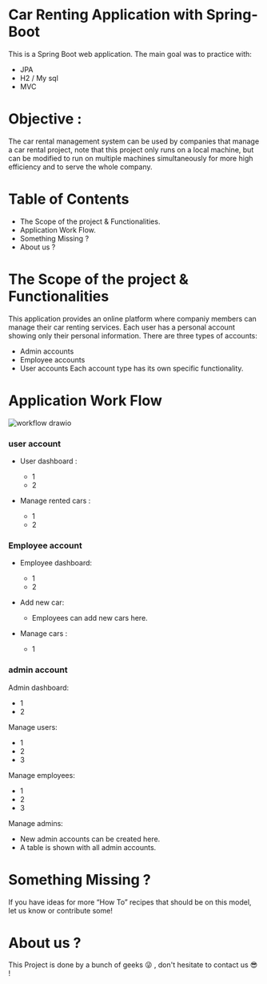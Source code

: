 # Car Renting Application with Spring-Boot
This is a Spring Boot web application. The main goal was to practice with:
  - JPA
  - H2 / My sql
  - MVC

# Objective : 
The car rental management system can be used by companies that manage a car rental project, note that this project only runs on a local machine, 
but can be modified to run on multiple machines simultaneously for more high efficiency and to serve the whole company.


# Table of Contents
* The Scope of the project & Functionalities.
* Application Work Flow.
* Something Missing ?
* About us ?


# The Scope of the project & Functionalities  
This application provides an online platform where companiy members can manage their car renting services. 
Each user has a personal account showing only their personal information.
There are three types of accounts:
  - Admin accounts
  - Employee accounts
  - User accounts
Each account type has its own specific functionality. 


# Application Work Flow
![workflow drawio](https://user-images.githubusercontent.com/35704701/148619182-1ead2309-db9c-499d-ab4b-efd62fa5a67a.png)

### user account 

* User dashboard : 
  - 1
  - 2
  
* Manage rented cars :
  - 1
  - 2

 
###  Employee account 

* Employee dashboard:
  - 1
  - 2
  
* Add new car:
  - Employees can add new cars here. 

* Manage cars :
  - 1
  
### admin account

Admin dashboard: 
  - 1
  - 2

Manage users:
  - 1
  - 2
  - 3

Manage employees: 
  - 1
  - 2
  - 3
 
Manage admins: 
  - New admin accounts can be created here. 
  - A table is shown with all admin accounts.

# Something Missing ?
If you have ideas for more “How To” recipes that should be on this model, let us know or contribute some!

# About us ?
This Project is done by a bunch of geeks :stuck_out_tongue_winking_eye:	, don't hesitate to contact us :sunglasses:	 !
